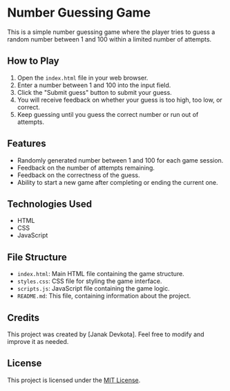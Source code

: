 # Number Guessing Game

This is a simple number guessing game where the player tries to guess a random number between 1 and 100 within a limited number of attempts.

## How to Play

1. Open the `index.html` file in your web browser.
2. Enter a number between 1 and 100 into the input field.
3. Click the "Submit guess" button to submit your guess.
4. You will receive feedback on whether your guess is too high, too low, or correct.
5. Keep guessing until you guess the correct number or run out of attempts.

## Features

- Randomly generated number between 1 and 100 for each game session.
- Feedback on the number of attempts remaining.
- Feedback on the correctness of the guess.
- Ability to start a new game after completing or ending the current one.

## Technologies Used

- HTML
- CSS
- JavaScript

## File Structure

- `index.html`: Main HTML file containing the game structure.
- `styles.css`: CSS file for styling the game interface.
- `scripts.js`: JavaScript file containing the game logic.
- `README.md`: This file, containing information about the project.

## Credits

This project was created by [Janak Devkota]. Feel free to modify and improve it as needed.

## License

This project is licensed under the [MIT License](LICENSE).
